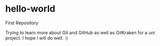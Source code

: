 # hello-world
First Repository

Trying to learn more about Git and GitHub as well as GitKraken for a uni project. I hope I will do well.
:)
